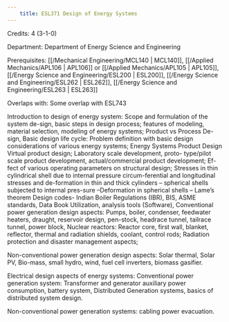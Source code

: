 ```yaml
---
    title: ESL371 Design of Energy Systems
---
```

Credits: 4 (3-1-0)

Department: Department of Energy Science and Engineering

Prerequisites: [[/Mechanical Engineering/MCL140 | MCL140]], [[/Applied Mechanics/APL106 | APL106]] or [[/Applied Mechanics/APL105 | APL105]], [[/Energy Science and Engineering/ESL200 | ESL200]], [[/Energy Science and Engineering/ESL262 | ESL262]], [[/Energy Science and Engineering/ESL263 | ESL263]]

Overlaps with: Some overlap with ESL743

Introduction to design of energy system: Scope and formulation of the system de-sign, basic steps in design process; features of modeling, material selection, modeling of energy systems; Product vs Process De-sign, Basic design life cycle: Problem definition with basic design considerations of various energy systems; Energy Systems Product Design Virtual product design; Laboratory scale development, proto- type/pilot scale product development, actual/commercial product development; Ef-fect of various operating parameters on structural design; Stresses in thin cylindrical shell due to internal pressure circum-ferential and longitudinal stresses and de-formation in thin and thick cylinders – spherical shells subjected to internal pres-sure –Deformation in spherical shells – Lame’s theorem Design codes- Indian Boiler Regulations (IBR), BIS, ASME standards, Data Book Utilization, analysis tools (Software), Conventional power generation design aspects: Pumps, boiler, condenser, feedwater heaters, draught, reservoir design, pen-stock, headrace tunnel, tailrace tunnel, power block, Nuclear reactors: Reactor core, first wall, blanket, reflector, thermal and radiation shields, coolant, control rods; Radiation protection and disaster management aspects;

Non-conventional power generation design aspects: Solar thermal, Solar PV, Bio-mass, small hydro, wind, fuel cell inverters, biomass gasifier.

Electrical design aspects of energy systems: Conventional power generation system: Transformer and generator auxiliary power consumption, battery system, Distributed Generation systems, basics of distributed system design.

Non-conventional power generation systems: cabling power evacuation.